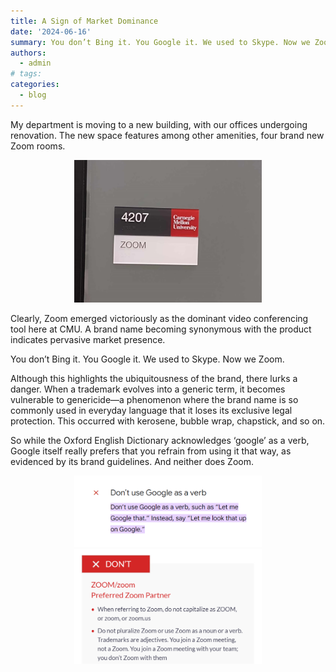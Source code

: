 ```yaml
---
title: A Sign of Market Dominance
date: '2024-06-16'
summary: You don’t Bing it. You Google it. We used to Skype. Now we Zoom.
authors:
  - admin
# tags:
categories:
  - blog
---
```


My department is moving to a new building, with our offices undergoing renovation. The new space features among other amenities, four brand new Zoom rooms. 

<div style="text-align: center;">
    <img src="zoom-room.jpg" alt="Zoom rooms" style="width: 300px;"/>
</div>

Clearly, Zoom emerged victoriously as the dominant video conferencing tool here at CMU. A brand name becoming synonymous with the product indicates pervasive market presence.

You don’t Bing it. You Google it.
We used to Skype. Now we Zoom. 

Although this highlights the ubiquitousness of the brand, there lurks a danger. When a trademark evolves into a generic term, it becomes vulnerable to genericide—a phenomenon where the brand name is so commonly used in everyday language that it loses its exclusive legal protection. This occurred with kerosene, bubble wrap, chapstick, and so on.

So while the Oxford English Dictionary acknowledges ‘google’ as a verb, Google itself really prefers that you refrain from using it that way, as evidenced by its brand guidelines. And neither does Zoom.

<div style="text-align: center;">
    <a href="https://about.google/brand-resource-center/guidance/media/" target="_blank">
    <img src="google.png" alt="Google brand guidelines" style="width: 300px;"/>
</div>


<div style="text-align: center;">
    <a href="https://issuu.com/aimeddesigns/docs/zoom-2022" target="_blank">
    <img src="zoom.png" alt="Zoom brand guidelines" style="width: 300px;"/>
</div>
